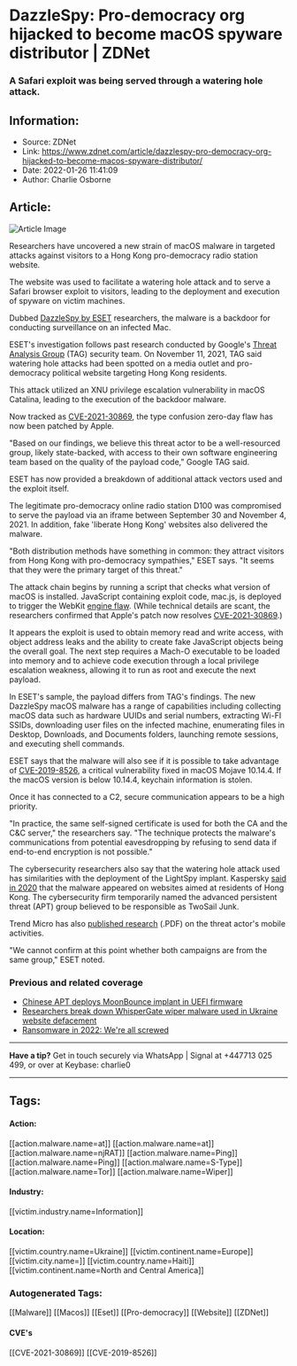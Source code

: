 # DazzleSpy: Pro-democracy org hijacked to become macOS spyware distributor | ZDNet
### A Safari exploit was being served through a watering hole attack.

## Information:
+ Source: ZDNet
+ Link: https://www.zdnet.com/article/dazzlespy-pro-democracy-org-hijacked-to-become-macos-spyware-distributor/
+ Date: 2022-01-26 11:41:09
+ Author: Charlie Osborne


## Article:
![Article Image](https://www.zdnet.com/a/img/resize/ed6402dbd0ddd1722c4bdfc62a956991a62e60d0/2021/06/23/a770b6fe-2aac-41d5-adc6-6d4bd356db60/code-development.jpg?width=770&height=578&fit=crop&auto=webp)

Researchers have uncovered a new strain of macOS malware in targeted attacks against visitors to a Hong Kong pro-democracy radio station website. 


The website was used to facilitate a watering hole attack and to serve a Safari browser exploit to visitors, leading to the deployment and execution of spyware on victim machines. 

Dubbed [DazzleSpy by ESET](https://www.welivesecurity.com/2022/01/25/watering-hole-deploys-new-macos-malware-dazzlespy-asia/) researchers, the malware is a backdoor for conducting surveillance on an infected Mac.  

ESET's investigation follows past research conducted by Google's [Threat Analysis Group](https://blog.google/threat-analysis-group/analyzing-watering-hole-campaign-using-macos-exploits/) (TAG) security team. On November 11, 2021, TAG said watering hole attacks had been spotted on a media outlet and pro-democracy political website targeting Hong Kong residents.  

This attack utilized an XNU privilege escalation vulnerability in macOS Catalina, leading to the execution of the backdoor malware.  

Now tracked as [CVE-2021-30869](https://cve.mitre.org/cgi-bin/cvename.cgi?name=CVE-2021-30869), the type confusion zero-day flaw has now been patched by Apple.  

"Based on our findings, we believe this threat actor to be a well-resourced group, likely state-backed, with access to their own software engineering team based on the quality of the payload code," Google TAG said.  






ESET has now provided a breakdown of additional attack vectors used and the exploit itself.  

The legitimate pro-democracy online radio station D100 was compromised to serve the payload via an iframe between September 30 and November 4, 2021. In addition, fake 'liberate Hong Kong' websites also delivered the malware. 

"Both distribution methods have something in common: they attract visitors from Hong Kong with pro-democracy sympathies," ESET says. "It seems that they were the primary target of this threat." 

The attack chain begins by running a script that checks what version of macOS is installed. JavaScript containing exploit code, mac.js, is deployed to trigger the WebKit [engine flaw](https://github.com/wangtielei/Slides/blob/main/mosec21.pdf). (While technical details are scant, the researchers confirmed that Apple's patch now resolves [CVE-2021-30869](https://nvd.nist.gov/vuln/detail/CVE-2019-8526).) 

It appears the exploit is used to obtain memory read and write access, with object address leaks and the ability to create fake JavaScript objects being the overall goal. The next step requires a Mach-O executable to be loaded into memory and to achieve code execution through a local privilege escalation weakness, allowing it to run as root and execute the next payload.  

In ESET's sample, the payload differs from TAG's findings. The new DazzleSpy macOS malware has a range of capabilities including collecting macOS data such as hardware UUIDs and serial numbers, extracting Wi-FI SSIDs, downloading user files on the infected machine, enumerating files in Desktop, Downloads, and Documents folders, launching remote sessions, and executing shell commands.

ESET says that the malware will also see if it is possible to take advantage of [CVE-2019-8526](https://nvd.nist.gov/vuln/detail/CVE-2019-8526), a critical vulnerability fixed in macOS Mojave 10.14.4. If the macOS version is below 10.14.4, keychain information is stolen. 

Once it has connected to a C2, secure communication appears to be a high priority.  

"In practice, the same self-signed certificate is used for both the CA and the C&C server," the researchers say. "The technique protects the malware's communications from potential eavesdropping by refusing to send data if end-to-end encryption is not possible." 

The cybersecurity researchers also say that the watering hole attack used has similarities with the deployment of the LightSpy implant. Kaspersky [said in 2020](https://securelist.com/ios-exploit-chain-deploys-lightspy-malware/96407/) that the malware appeared on websites aimed at residents of Hong Kong. The cybersecurity firm temporarily named the advanced persistent threat (APT) group believed to be responsible as TwoSail Junk.    

Trend Micro has also [published research](https://documents.trendmicro.com/assets/Tech-Brief-Operation-Poisoned-News-Hong-Kong-Users-Targeted-with-Mobile-Malware-via-Local-News-Links.pdf) (.PDF) on the threat actor's mobile activities.  

"We cannot confirm at this point whether both campaigns are from the same group," ESET noted.  

###  Previous and related coverage

* [Chinese APT deploys MoonBounce implant in UEFI firmware](https://www.zdnet.com/article/chinese-apt-deploy-moonbounce-malware-in-uefi-firmware/)
* [Researchers break down WhisperGate wiper malware used in Ukraine website defacement](https://www.zdnet.com/article/researchers-break-down-whispergate-wiper-malware-used-in-ukraine-website-defacement/)
* [Ransomware in 2022: We're all screwed](https://www.zdnet.com/article/ransomware-in-2022-were-all-screwed/)



---

**Have a tip?** Get in touch securely via WhatsApp | Signal at +447713 025 499, or over at Keybase: charlie0 



---





## Tags:

#### Action:
[[action.malware.name=at]] [[action.malware.name=at]] [[action.malware.name=njRAT]] [[action.malware.name=Ping]] [[action.malware.name=Ping]] [[action.malware.name=S-Type]] [[action.malware.name=Tor]] [[action.malware.name=Wiper]]

#### Industry:
[[victim.industry.name=Information]]

#### Location:
[[victim.country.name=Ukraine]] [[victim.continent.name=Europe]] [[victim.city.name=]] [[victim.country.name=Haiti]] [[victim.continent.name=North and Central America]]

### Autogenerated Tags:
[[Malware]] [[Macos]] [[Eset]] [[Pro-democracy]] [[Website]] [[ZDNet]]
#### CVE's
[[CVE-2021-30869]] [[CVE-2019-8526]]

